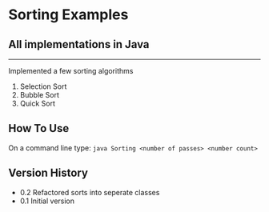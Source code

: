 Sorting Examples
================
All implementations in Java
----

____

Implemented a few sorting algorithms

1. Selection Sort
2. Bubble Sort
2. Quick Sort

How To Use
----

On a command line type:
`java Sorting <number of passes> <number count>`

Version History
----

+ 0.2 Refactored sorts into seperate classes
+ 0.1 Initial version